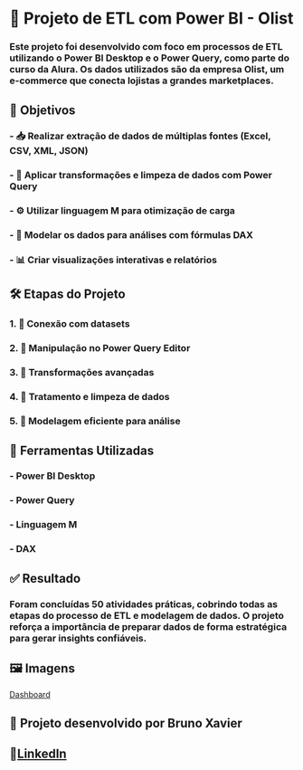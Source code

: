 
# 🚀 Projeto de ETL com Power BI - Olist
### Este projeto foi desenvolvido com foco em processos de ETL utilizando o Power BI Desktop e o Power Query, como parte do curso da Alura. Os dados utilizados são da empresa Olist, um e-commerce que conecta lojistas a grandes marketplaces.

## 🎯 Objetivos

### - 📥 Realizar extração de dados de múltiplas fontes (Excel, CSV, XML, JSON)
### - 🧹 Aplicar transformações e limpeza de dados com Power Query
### - ⚙️ Utilizar linguagem M para otimização de carga
### - 🧠 Modelar os dados para análises com fórmulas DAX
### - 📊 Criar visualizações interativas e relatórios

## 🛠️ Etapas do Projeto

### 1. 🔗 Conexão com datasets
### 2. 🧾 Manipulação no Power Query Editor
### 3. 🔄 Transformações avançadas
### 4. 🧼 Tratamento e limpeza de dados
### 5. 🧩 Modelagem eficiente para análise

## 🧰 Ferramentas Utilizadas

### - Power BI Desktop
### - Power Query
### - Linguagem M
### - DAX

## ✅ Resultado

### Foram concluídas 50 atividades práticas, cobrindo todas as etapas do processo de ETL e modelagem de dados. O projeto reforça a importância de preparar dados de forma  estratégica para gerar insights confiáveis.

## 🖼️ Imagens
[Dashboard](https://github.com/user-attachments/files/22238432/Projeto.Alura.Olist.Dashboard.pdf) 
## 📌 Projeto desenvolvido por **Bruno Xavier**  
## 🔗[LinkedIn](https://www.linkedin/in/Brunoax)
